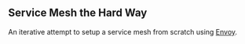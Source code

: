 ## Service Mesh the Hard Way

An iterative attempt to setup a service mesh from scratch using [Envoy](https://www.envoyproxy.io/).
